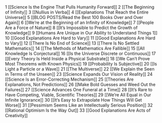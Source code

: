 1  [[Science Is the Engine That Pulls Humanity Forward]]
2 [[The Beginning of Infinity]]
3 [[Nullius in Verba]]
4 [[Explanations That Reach the Entire Universe]]
5 [[BLOG POSTS/Read the Best 100 Books Over and Over Again]]
6 [[We’re at the Beginning of an Infinity of Knowledge]]
7 [[People Are a Force of Nature]]
8 [[It’s Impossible to Predict the Growth of Knowledge]]
9 [[Humans Are Unique in Our Ability to Understand Things 1]]
10 [[Good Explanations Are Hard to Vary]]
11 [[Good Explanations Are Hard to Vary]]
12 [[There Is No End of Science]]
13 [[There Is No Settled Mathematics]]
14 [[The Methods of Mathematics Are Fallible]]
15 [[All Knowledge Is Conjectural]]
16 [[Is the Universe Discrete or Continuous]]
17 [[Every Theory Is Held Inside a Physical Substrate]]
18 [[We Can’t Prove Most Theorems with Known Physics]]
19 [[Probability Is Subjective]]
20 [[Is Light a Particle or a Wave]]
21 [[The Multiverse]]
22 [[We Explain the Seen in Terms of the Unseen]]
23 [[Science Expands Our Vision of Reality]]
24 [[Science Is an Error-Correcting Mechanism]]
25 [[Theories Are Explanations, Not Predictions]]
26 [[Make Bold Guesses and Weed Out the Failures]]
27 [[Science Advances One Funeral at a Time]]
28 [[It’s Rare to Have Competing, Viable, Scientific Theories]]
29 [[We’re All Equal in Our Infinite Ignorance]]
30 [[It’s Easy to Extrapolate How Things Will Get Worse]]
31 [[Pessimism Seems Like an Intellectually Serious Position]]
32 [[Rational Optimism Is the Way Out]]
33 [[Good Explanations Are Acts of Creativity]]
